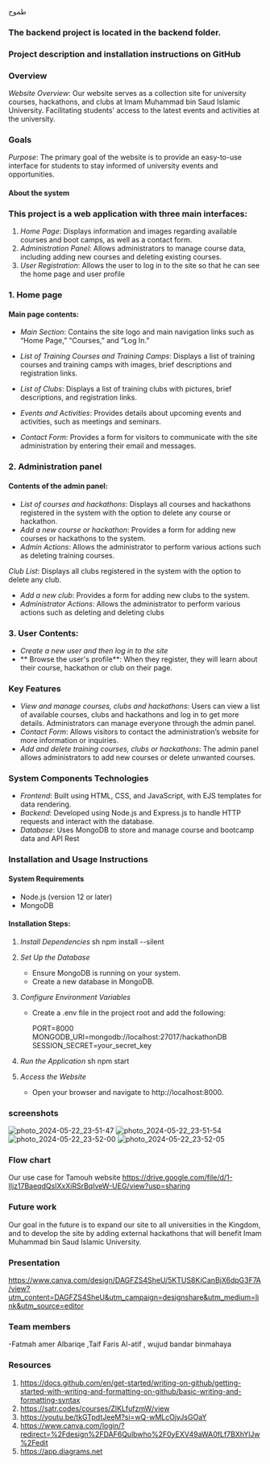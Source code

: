 طموح 
### The backend project is located in the backend folder.
### Project description and installation instructions on GitHub

### Overview 
*Website Overview*: Our website serves as a collection site for university courses, hackathons, and clubs at Imam Muhammad bin Saud Islamic University.
Facilitating students' access to the latest events and activities at the university.

### Goals 
*Purpose*: The primary goal of the website is to provide an easy-to-use interface for students to stay informed of university events and opportunities.

#### About the system

### This project is a web application with three main interfaces:
1. *Home Page*: Displays information and images regarding available courses and boot camps, as well as a contact form.
2. *Administration Panel*: Allows administrators to manage course data, including adding new courses and deleting existing courses.
3. *User Registration*: Allows the user to log in to the site so that he can see the home page and user profile

### 1. Home page

#### Main page contents:
- *Main Section*: Contains the site logo and main navigation links such as “Home Page,” “Courses,” and “Log In.”
- *List of Training Courses and Training Camps*: Displays a list of training courses and training camps with images, brief descriptions and registration links.

- *List of Clubs*: Displays a list of training clubs with pictures, brief descriptions, and registration links.

- *Events and Activities*: Provides details about upcoming events and activities, such as meetings and seminars.
- *Contact Form*: Provides a form for visitors to communicate with the site administration by entering their email and messages.


### 2. Administration panel

#### Contents of the admin panel:
- *List of courses and hackathons*: Displays all courses and hackathons registered in the system with the option to delete any course or hackathon.
- *Add a new course or hackathon*: Provides a form for adding new courses or hackathons to the system.
- *Admin Actions*: Allows the administrator to perform various actions such as deleting training courses.

 *Club List*: Displays all clubs registered in the system with the option to delete any club.
- *Add a new club*: Provides a form for adding new clubs to the system.
- *Administrator Actions*: Allows the administrator to perform various actions such as deleting and deleting clubs

### 3. User Contents:
- *Create a new user and then log in to the site*
- ** Browse the user's profile**: When they register, they will learn about their course, hackathon or club on their page.

### Key Features
- *View and manage courses, clubs and hackathons*: Users can view a list of available courses, clubs and hackathons and log in to get more details. Administrators can manage everyone through the admin panel.
- *Contact Form*: Allows visitors to contact the administration’s website for more information or inquiries.
- *Add and delete training courses, clubs or hackathons*: The admin panel allows administrators to add new courses or delete unwanted courses.

### System Components Technologies
- *Frontend*: Built using HTML, CSS, and JavaScript, with EJS templates for data rendering.
- *Backend*: Developed using Node.js and Express.js to handle HTTP requests and interact with the database.
- *Database*: Uses MongoDB to store and manage course and bootcamp data and API Rest 

### Installation and Usage Instructions

#### System Requirements
- Node.js (version 12 or later)
- MongoDB

#### Installation Steps:


1. *Install Dependencies*
   sh
   npm install --silent	
   

2. *Set Up the Database*
   - Ensure MongoDB is running on your system.
   - Create a new database in MongoDB.

3. *Configure Environment Variables*
   - Create a .env file in the project root and add the following:
     
     PORT=8000
     MONGODB_URI=mongodb://localhost:27017/hackathonDB
     SESSION_SECRET=your_secret_key
     

3. *Run the Application*
   sh
   npm start
   

4. *Access the Website*
   - Open your browser and navigate to http://localhost:8000.


 
 ### screenshots  
 
![photo_2024-05-22_23-51-47](https://github.com/IdilMohamed/cs346-project/assets/124617575/6a8a534a-bb52-4716-9b58-1172aa5e9bcc)
![photo_2024-05-22_23-51-54](https://github.com/IdilMohamed/cs346-project/assets/124617575/51049729-d1a3-415f-8c23-4f1a076921bf)
![photo_2024-05-22_23-52-00](https://github.com/IdilMohamed/cs346-project/assets/124617575/c1ea52a9-ab1e-45b7-9ad8-72ce379fa5a6)
![photo_2024-05-22_23-52-05](https://github.com/IdilMohamed/cs346-project/assets/124617575/2dd44172-5ca1-4f93-b4bc-97c01494ad0c)


### Flow chart 
Our use case for Tamouh website 
https://drive.google.com/file/d/1-lIjz17BaeqdQsIXxXiRSrBqIveW-UEG/view?usp=sharing



### Future work
Our goal in the future is to expand our site to all universities in the Kingdom,
and to develop the site by adding external hackathons that will benefit Imam Muhammad bin Saud Islamic University.


### Presentation 
https://www.canva.com/design/DAGFZS4SheU/5KTUS8KiCanBjX6dpG3F7A/view?utm_content=DAGFZS4SheU&utm_campaign=designshare&utm_medium=link&utm_source=editor
### Team members
-Fatmah amer Albariqe ,Taif Faris Al-atif , wujud bandar binmahaya
  

### Resources
1. https://docs.github.com/en/get-started/writing-on-github/getting-started-with-writing-and-formatting-on-github/basic-writing-and-formatting-syntax 
2. https://satr.codes/courses/ZlKLfufzmW/view
3. https://youtu.be/tkGTpdtJeeM?si=wQ-wMLcOjyJsGOaY
4.  https://www.canva.com/login/?redirect=%2Fdesign%2FDAF6Qulbwho%2F0yEXV49aWA0fLf7BXhYlJw%2Fedit
5.  https://app.diagrams.net
